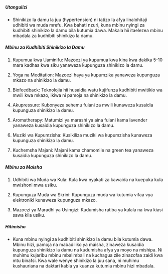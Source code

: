 ##### Utangulizi
* Shinikizo la damu la juu (hypertension) ni tatizo la afya linalohitaji udhibiti wa muda mrefu. Kwa bahati nzuri, kuna mbinu nyingi za kudhibiti shinikizo la damu bila kutumia dawa. Makala hii itaelezea mbinu mbadala za kudhibiti shinikizo la damu.

##### Mbinu za Kudhibiti Shinikizo la Damu
1. Kupumua kwa Uaminifu: Mazoezi ya kupumua kwa kina kwa dakika 5-10 mara kadhaa kwa siku yanaweza kupunguza shinikizo la damu.

2. Yoga na Meditation: Mazoezi haya ya kupumzika yanaweza kupunguza mkazo na shinikizo la damu.

3. Biofeedback: Teknolojia hii husaidia watu kujifunza kudhibiti mwitikio wa mwili kwa mkazo, ikiwa ni pamoja na shinikizo la damu.

4. Akupressure: Kubonyeza sehemu fulani za mwili kunaweza kusaidia kupunguza shinikizo la damu.

5. Aromatherapy: Matumizi ya marashi ya aina fulani kama lavender yanaweza kusaidia kupunguza shinikizo la damu.

6. Muziki wa Kupumzisha: Kusikiliza muziki wa kupumzisha kunaweza kupunguza shinikizo la damu.

7. Kuchemsha Majani: Majani kama chamomile na green tea yanaweza kusaidia kupunguza shinikizo la damu.

##### Mbinu za Maisha
1. Udhibiti wa Muda wa Kula: Kula kwa nyakati za kawaida na kuepuka kula mwishoni mwa usiku.

2. Kupunguza Muda wa Skrini: Kupunguza muda wa kutumia vifaa vya elektroniki kunaweza kupunguza mkazo.

3. Mazoezi ya Maradhi ya Usingizi: Kudumisha ratiba ya kulala na kwa kiasi sawa kila usiku.

##### Hitimisho
* Kuna mbinu nyingi za kudhibiti shinikizo la damu bila kutumia dawa. Mbinu hizi, pamoja na mabadiliko ya maisha, zinaweza kusaidia kupunguza shinikizo la damu na kudumisha afya ya moyo na mishipa. Ni muhimu kujaribu mbinu mbalimbali na kuchagua zile zinazofaa zaidi kwa mtu binafsi. Kwa wale wenye shinikizo la juu sana, ni muhimu kushauriana na daktari kabla ya kuanza kutumia mbinu hizi mbadala.